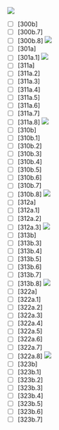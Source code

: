 ![](https://github.com/Esukhia/J018/blob/master/MRK35_SAMPLING/J/J082-0600.jpg)
- [ ] [300b]
- [ ] [300b.7]
- [ ] [300b.8]
![](https://github.com/Esukhia/J018/blob/master/MRK35_SAMPLING/J/J082-0601.jpg)
- [ ] [301a]
- [ ] [301a.1]
![](https://github.com/Esukhia/J018/blob/master/MRK35_SAMPLING/J/J082-0621.jpg)
- [ ] [311a]
- [ ] [311a.2]
- [ ] [311a.3]
- [ ] [311a.4]
- [ ] [311a.5]
- [ ] [311a.6]
- [ ] [311a.7]
- [ ] [311a.8]
![](https://github.com/Esukhia/J018/blob/master/MRK35_SAMPLING/J/J082-0622.jpg)
- [ ] [310b]
- [ ] [310b.1]
- [ ] [310b.2]
- [ ] [310b.3]
- [ ] [310b.4]
- [ ] [310b.5]
- [ ] [310b.6]
- [ ] [310b.7]
- [ ] [310b.8]
![](https://github.com/Esukhia/J018/blob/master/MRK35_SAMPLING/J/J082-0623.jpg)
- [ ] [312a]
- [ ] [312a.1]
- [ ] [312a.2]
- [ ] [312a.3]
![](https://github.com/Esukhia/J018/blob/master/MRK35_SAMPLING/J/J082-0642.jpg)
- [ ] [313b]
- [ ] [313b.3]
- [ ] [313b.4]
- [ ] [313b.5]
- [ ] [313b.6]
- [ ] [313b.7]
- [ ] [313b.8]
![](https://github.com/Esukhia/J018/blob/master/MRK35_SAMPLING/J/J082-0643.jpg)
- [ ] [322a]
- [ ] [322a.1]
- [ ] [322a.2]
- [ ] [322a.3]
- [ ] [322a.4]
- [ ] [322a.5]
- [ ] [322a.6]
- [ ] [322a.7]
- [ ] [322a.8]
![](https://github.com/Esukhia/J018/blob/master/MRK35_SAMPLING/J/J082-0644.jpg)
- [ ] [323b]
- [ ] [323b.1]
- [ ] [323b.2]
- [ ] [323b.3]
- [ ] [323b.4]
- [ ] [323b.5]
- [ ] [323b.6]
- [ ] [323b.7]

